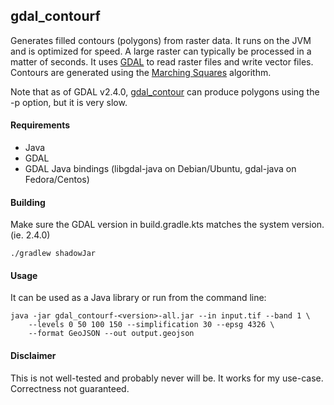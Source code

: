 ## gdal_contourf
Generates filled contours (polygons) from raster data. It runs on the 
JVM and is optimized for speed. A large raster can typically be processed in a 
matter of seconds. It uses [GDAL](https://gdal.org/) to read raster files and 
write vector files. Contours are generated using the 
[Marching Squares](https://en.wikipedia.org/wiki/Marching_squares) algorithm.

Note that as of GDAL v2.4.0, 
[gdal_contour](https://gdal.org/programs/gdal_contour.html) can produce 
polygons using the -p option, but it is very slow.

#### Requirements
- Java
- GDAL 
- GDAL Java bindings (libgdal-java on Debian/Ubuntu, gdal-java on Fedora/Centos)

#### Building
Make sure the GDAL version in build.gradle.kts matches the system version. (ie. 2.4.0)

    ./gradlew shadowJar

#### Usage
It can be used as a Java library or run from the command line:

    java -jar gdal_contourf-<version>-all.jar --in input.tif --band 1 \
        --levels 0 50 100 150 --simplification 30 --epsg 4326 \
        --format GeoJSON --out output.geojson
        
#### Disclaimer
This is not well-tested and probably never will be. It works for my use-case. 
Correctness not guaranteed.